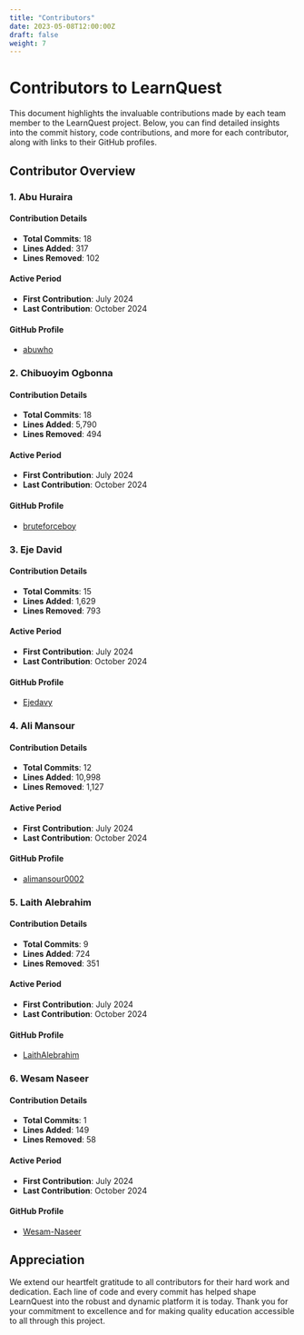 ```yaml
---
title: "Contributors"
date: 2023-05-08T12:00:00Z
draft: false
weight: 7
---
```


# Contributors to LearnQuest

This document highlights the invaluable contributions made by each team member to the LearnQuest project. Below, you can find detailed insights into the commit history, code contributions, and more for each contributor, along with links to their GitHub profiles.

## Contributor Overview

### 1. Abu Huraira

#### Contribution Details
- **Total Commits**: 18
- **Lines Added**: 317
- **Lines Removed**: 102

#### Active Period
- **First Contribution**: July 2024
- **Last Contribution**: October 2024

#### GitHub Profile
- [abuwho](https://github.com/abuwho)

### 2. Chibuoyim Ogbonna

#### Contribution Details
- **Total Commits**: 18
- **Lines Added**: 5,790
- **Lines Removed**: 494

#### Active Period
- **First Contribution**: July 2024
- **Last Contribution**: October 2024

#### GitHub Profile
- [bruteforceboy](https://github.com/bruteforceboy)

### 3. Eje David

#### Contribution Details
- **Total Commits**: 15
- **Lines Added**: 1,629
- **Lines Removed**: 793

#### Active Period
- **First Contribution**: July 2024
- **Last Contribution**: October 2024

#### GitHub Profile
- [Ejedavy](https://github.com/Ejedavy)

### 4. Ali Mansour

#### Contribution Details
- **Total Commits**: 12
- **Lines Added**: 10,998
- **Lines Removed**: 1,127

#### Active Period
- **First Contribution**: July 2024
- **Last Contribution**: October 2024

#### GitHub Profile
- [alimansour0002](https://github.com/alimansour0002)

### 5. Laith Alebrahim

#### Contribution Details
- **Total Commits**: 9
- **Lines Added**: 724
- **Lines Removed**: 351

#### Active Period
- **First Contribution**: July 2024
- **Last Contribution**: October 2024

#### GitHub Profile
- [LaithAlebrahim](https://github.com/LaithAlebrahim)

### 6. Wesam Naseer

#### Contribution Details
- **Total Commits**: 1
- **Lines Added**: 149
- **Lines Removed**: 58

#### Active Period
- **First Contribution**: July 2024
- **Last Contribution**: October 2024

#### GitHub Profile
- [Wesam-Naseer](https://github.com/Wesam-Naseer)

## Appreciation

We extend our heartfelt gratitude to all contributors for their hard work and dedication. Each line of code and every commit has helped shape LearnQuest into the robust and dynamic platform it is today. Thank you for your commitment to excellence and for making quality education accessible to all through this project.
